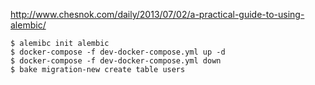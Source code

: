 http://www.chesnok.com/daily/2013/07/02/a-practical-guide-to-using-alembic/

```
$ alemibc init alembic
$ docker-compose -f dev-docker-compose.yml up -d
$ docker-compose -f dev-docker-compose.yml down
$ bake migration-new create table users
```
